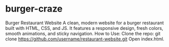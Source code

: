 # burger-craze
Burger Restaurant Website A clean, modern website for a burger restaurant built with HTML, CSS, and JS. It features a responsive design, fresh colors, smooth animations, and sticky navigation.  How to Use:  Clone the repo: git clone https://github.com/username/restaurant-website.git Open index.html.
